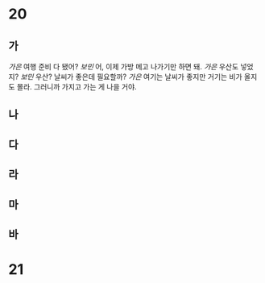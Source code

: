 # 20
## 가
*가은* 여행 준비 다 됐어?
*보민* 어, 이제 가방 메고 나가기만 하면 돼.
*가은* 우산도 넣었지?
*보민* 우산? 날씨가 좋은데 필요할까?
*가은* 여기는 날씨가 좋지만 거기는 비가 올지도 몰라. 그러니까 가지고 가는 게 나을 거야.
## 나
## 다
## 라
## 마
## 바

# 21